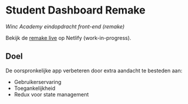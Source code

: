 # Student Dashboard Remake
*Winc Academy eindopdracht front-end (remake)* 

Bekijk de [remake live](https://student-dashboard-winc-fe-remake.netlify.app) op Netlify (work-in-progress).

## Doel

De oorspronkelijke app verbeteren door extra aandacht te besteden aan:

- Gebruikerservaring
- Toegankelijkheid
- Redux voor state management
